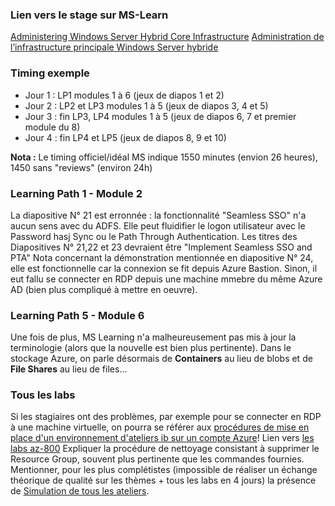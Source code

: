 <!DOCTYPE html>
<html>
<head>
<script src="apts.js" type="text/javascript"></script>
</head>
<body onload="aptsLoad();">
<div id="conseils">
  <h3>Lien vers le stage sur MS-Learn</h3>
  <a href="https://learn.microsoft.com/en-us/training/courses/az-800t00" target="_blank">Administering Windows Server Hybrid Core Infrastructure</a>
  <a href="https://learn.microsoft.com/fr-fr/training/courses/az-800t00" target="_blank">Administration de l’infrastructure principale Windows Server hybride</a>
  <h3>Timing exemple</h3>
  <ul>
    <li>Jour 1 : LP1 modules 1 à 6 (jeux de diapos 1 et 2)</li>
    <li>Jour 2 : LP2 et LP3 modules 1 à 5 (jeux de diapos 3, 4 et 5)</li>
    <li>Jour 3 : fin LP3, LP4 modules 1 à 5 (jeux de diapos 6, 7 et premier module du 8)</li>
    <li>Jour 4 : fin LP4 et LP5 (jeux de diapos 8, 9 et 10)</li>
  </ul>
  <b>Nota :</b> Le timing officiel/idéal MS indique 1550 minutes (envion 26 heures), 1450 sans "reviews" (environ 24h)
  <h3>Learning Path 1 - Module 2</h3>
  La diapositive N° 21 est erronnée : la fonctionnalité "Seamless SSO" n'a aucun sens avec du ADFS. Elle peut fluidifier le logon utilisateur avec le Password hasj Sync ou le Path Through Authentication.
  Les titres des Diapositives N° 21,22 et 23 devraient être "Implement Seamless SSO and PTA"
  Nota concernant la démonstration mentionnée en diapositive N° 24, elle est fonctionnelle car la connexion se fit depuis Azure Bastion. Sinon, il eut fallu se connecter en RDP depuis une machine mmebre du même Azure AD (bien plus compliqué à mettre en oeuvre).
  <h3>Learning Path 5 - Module 6</h3>
  Une fois de plus, MS Learning n'a malheureusement pas mis à jour la terminologie (alors que la nouvelle est bien plus pertinente). Dans le stockage Azure, on parle désormais de <b>Containers</b> au lieu de blobs et de <b>File Shares</b> au lieu de files...
    <h3>Tous les labs</h3>
  Si les stagiaires ont des problèmes, par exemple pour se connecter en RDP à une machine virtuelle, on pourra se référer aux <a href="https://github.com/renaudwangler/ib/blob/master/extra/ibAzureLabs.md#mise-en-place-dun-environnement-dateliers-ib-sur-un-compte-azure" target="_blank">procédures de mise en place d'un environnement d'ateliers ib sur un compte Azure</a>!
  Lien vers <a href="https://microsoftlearning.github.io/AZ-800-Administering-Windows-Server-Hybrid-Core-Infrastructure/" target="_blank">les labs az-800</a>
  Expliquer la procédure de nettoyage consistant à supprimer le Resource Group, souvent plus pertinente que les commandes fournies.
  Mentionner, pour les plus complétistes (impossible de réaliser un échange théorique de qualité sur les thèmes + tous les labs en 4 jours) la présence de <a href="https://mslabs.cloudguides.com/guides/AZ-800%20Lab%20Simulations%20-%20Administering%20Windows%20Server%20Hybrid%20Core%20Infrastructure" target="_blank">Simulation de tous les ateliers</a>.
<div id="Azure"></div>
<div id="goDeploy"></div>
</div>
</body>
</html>
